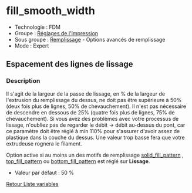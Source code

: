 # fill_smooth_width

* Technologie : FDM
* Groupe : [Réglages de l'Impression](../print_settings/print_settings.md)
* Sous groupe : [Remplissage](../print_settings/print_settings.md#remplissage) - Options avancés de remplissage
* Mode : Expert

##  Espacement des lignes de lissage

### Description

Il s'agit de la largeur de la passe de lissage, en % de la largeur de l'extrusion du remplissage du dessus, ne doit pas être supérieure à 50% (deux fois plus de lignes, 50% de chevauchement). Il n'est pas nécessaire de descendre en dessous de 25% (quatre fois plus de lignes, 75% de chevauchement). 
Si vous avez des problèmes avec votre processus de lissage, n'oubliez pas de regarder le débit -> débit au-dessus du pont, car ce paramètre doit être réglé à min 110% pour s'assurer d'avoir assez de plastique dans la couche du dessus. Une valeur trop basse fera que votre extrudeuse rognera le filament.

Option active si au moins un des motifs de remplissage  [solid_fill_pattern](solid_fill_pattern.md) , [top_fill_pattern](top_fill_pattern.md) ou [bottom_fill_pattern](bottom_fill_pattern.md) est réglé sur **Lissage**.

* Valeur par défaut : 50 %

[Retour Liste variables](variable_list.md)